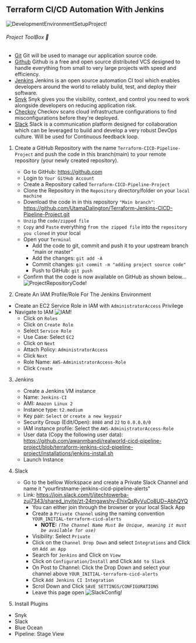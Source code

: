 ## Terraform CI/CD Automation With Jenkins
![DevelopmentEnvironmentSetupProject!](https://lucid.app/publicSegments/view/5d5293df-a178-4dae-bd63-7d63aed404bc/image.png)

###### Project ToolBox 🧰
- [Git](https://git-scm.com/) Git will be used to manage our application source code.
- [Github](https://github.com/) Github is a free and open source distributed VCS designed to handle everything from small to very large projects with speed and efficiency.
- [Jenkins](https://www.jenkins.io/) Jenkins is an open source automation CI tool which enables developers around the world to reliably build, test, and deploy their software.
- [Snyk](https://snyk.io/) Snyk gives you the visibility, context, and control you need to work alongside developers on reducing application risk. 
- [Checkov](https://www.checkov.io/) Checkov scans cloud infrastructure configurations to find misconfigurations before they're deployed.
- [Slack](https://slack.com/) Slack is a communication platform designed for collaboration which can be leveraged to build and develop a very robust DevOps culture. Will be used for Continuous feedback loop.

1) Create a GitHub Repository with the name `Terraform-CICD-Pipeline-Project` and push the code in this branch(main) to 
    your remote repository (your newly created repository). 
    - Go to GitHub: https://github.com
    - Login to `Your GitHub Account`
    - Create a Repository called `Terraform-CICD-Pipeline-Project`
    - Clone the Repository in the `Repository` directory/folder on your `local machine`
    - Download the code in in this repository `"Main branch"`: https://github.com/UtamaDalington/Terraform-Jenkins-CICD-Pipeline-Project.git
    - `Unzip` the `code/zipped file`
    - `Copy` and `Paste` everything `from the zipped file` into the `repository you cloned` in your local
    - Open your `Terminal`
        - Add the code to git, commit and push it to your upstream branch "main or master"
        - Add the changes: `git add -A`
        - Commit changes: `git commit -m "adding project source code"`
        - Push to GitHub: `git push`
    - Confirm that the code is now available on GitHub as shown below...
    ![ProjectRepositoryCode!](https://github.com/awanmbandi/realworld-cicd-pipeline-project/blob/zdocs/images/dsdsdsdgdghhgjkyutyrtegdgdr.png)

2) Create An IAM Profile/Role For The Jenkins Environment
- Create an EC2 Service Role in IAM with `AdministratorAccess` Privilege 
- Navigate to IAM
![IAM!](https://github.com/awanmbandi/realworld-cicd-pipeline-project/blob/zdocs/images/Screen%20Shot%202023-10-03%20at%206.20.44%20PM.png)
    - Click on `Roles`
    - Click on `Create Role`
    - Select `Service Role`
    - Use Case: Select `EC2`
    - Click on `Next` 
    - Attach Policy: `AdministratorAccess`
    - Click `Next` 
    - Role Name: `AWS-AdministratorAccess-Role`
    - Click `Create`

3) Jenkins
    - Create a Jenkins VM instance 
    - Name: `Jenkins-CI`
    - AMI: `Amazon Linux 2`
    - Instance type: `t2.medium`
    - Key pair: `Select` or `create a new keypair`
    - Security Group (Edit/Open): `8080` and `22` to `0.0.0.0/0`
    - IAM instance profile: Select the `AWS-AdministratorAccess-Role`
    - User data (Copy the following user data): https://github.com/awanmbandi/realworld-cicd-pipeline-project/blob/terraform-jenkins-cicd-pipeline-project/installations/jenkins-install.sh
    - Launch Instance

4) Slack 
    - Go to the bellow Workspace and create a Private Slack Channel and name it "yourfirstname-jenkins-cicd-pipeline-alerts"
    - Link: https://join.slack.com/t/jjtechtowerba-zuj7343/shared_invite/zt-24mgawshy-EhixQsRyVuCo8UD~AbhQYQ  
      - You can either join through the browser or your local Slack App
      - Create a `Private Channel` using the naming convention `YOUR_INITIAL-terraform-cicd-alerts`
        - **NOTE:** *`(The Channel Name Must Be Unique, meaning it must be available for use)`*
      - Visibility: Select `Private`
      - Click on the `Channel Drop Down` and select `Integrations` and Click on `Add an App`
      - Search for `Jenkins` and Click on `View`
      - Click on `Configuration/Install` and Click `Add to Slack` 
      - On Post to Channel: Click the Drop Down and select your channel above `YOUR_INITIAL-terraform-cicd-alerts`
      - Click `Add Jenkins CI Integration`
      - Scrol Down and Click `SAVE SETTINGS/CONFIGURATIONS`
      - Leave this page open
      ![SlackConfig!](https://github.com/awanmbandi/realworld-cicd-pipeline-project/raw/zdocs/images/Screen%20Shot%202023-04-26%20at%202.08.55%20PM.png)

5) Install Plugins
- Snyk 
- Slack
- Blue Ocean
- Pipeline: Stage View

